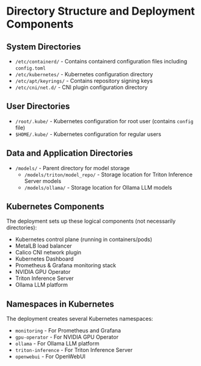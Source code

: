 # Directory Structure and Deployment Components

## System Directories
- `/etc/containerd/` - Contains containerd configuration files including `config.toml`
- `/etc/kubernetes/` - Kubernetes configuration directory
- `/etc/apt/keyrings/` - Contains repository signing keys
- `/etc/cni/net.d/` - CNI plugin configuration directory

## User Directories
- `/root/.kube/` - Kubernetes configuration for root user (contains `config` file)
- `$HOME/.kube/` - Kubernetes configuration for regular users

## Data and Application Directories
- `/models/` - Parent directory for model storage
  - `/models/triton/model_repo/` - Storage location for Triton Inference Server models
  - `/models/ollama/` - Storage location for Ollama LLM models

## Kubernetes Components
The deployment sets up these logical components (not necessarily directories):
- Kubernetes control plane (running in containers/pods)
- MetalLB load balancer
- Calico CNI network plugin
- Kubernetes Dashboard
- Prometheus & Grafana monitoring stack
- NVIDIA GPU Operator
- Triton Inference Server
- Ollama LLM platform

## Namespaces in Kubernetes
The deployment creates several Kubernetes namespaces:
- `monitoring` - For Prometheus and Grafana
- `gpu-operator` - For NVIDIA GPU Operator
- `ollama` - For Ollama LLM platform
- `triton-inference` - For Triton Inference Server
- `openwebui` - For OpenWebUI
